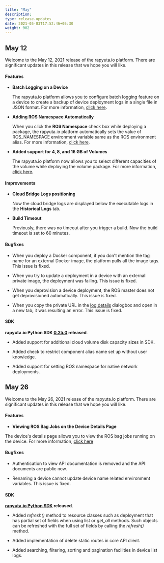 ```yaml
---
title: "May"
description:
type: release-updates
date: 2021-05-03T17:52:46+05:30
weight: 902
---
```

 
 
## May 12
Welcome to the May 12, 2021 release of the rapyuta.io platform. There
are significant updates in this release that we hope you will like.
 
#### Features
 
* **Batch Logging on a Device**

    The rapyuta.io platform allows you to configure batch logging feature on a device to create a backup of device deployment logs in a single file in JSON format. For more information, [click here](/3_how-tos/32_device-management/325_configuring_batch_logging/).

* **Adding ROS Namespace Automatically**
    
    When you click the **ROS Namespace** check box while deploying a package, the rapyuta.io platform automatically sets the value of ROS_NAMESPACE environment variable same as the ROS environment alias. For more information, [click here](/5_deep-dives/53_networking-and-communication/535_ros-network-native/#multi-robot-communication).

* **Added support for 4, 8, and 16 GB of Volumes**

    The rapyuta.io platform now allows you to select different capacities of the volume while deploying the volume package. For more information, [click here](/3_how-tos/33_software-development/335_adding-persistent-storage-to-a-deployment/#creating-storage).

#### Improvements

* **Cloud Bridge Logs positioning**

    Now the cloud bridge logs are displayed below the executable logs in the **Historical Logs** tab.


* **Build Timeout**

    Previously, there was no timeout after you trigger a build. Now the build timeout is set to 60 minutes. 

#### Bugfixes

* When you deploy a Docker component, if you don't mention the tag name for an external Docker image, the platform pulls all the image tags. This issue is fixed.

* When you try to update a deployment in a device with an external private image, the deployment was failing. This issue is fixed.

* When you deprovision a device deployment, the ROS master does not get deprovisioned automatically. This issue is fixed.

* When you copy the private URL in the [log details](/5_deep-dives/54_tooling-and-debugging/543_upload-files-from-device/#direct-links-for-sharing-log-files) dialogbox and open in a new tab, it was resulting an error. This issue is fixed. 
 
 
#### SDK
 
**rapyuta.io Python SDK [0.25.0](/3_how-tos/35_tooling_and_debugging/rapyuta-io-python-sdk/#installation) released**.

* Added support for additional cloud volume disk capacity sizes in SDK.

* Added check to restrict component alias name set up without user knowledge.

* Added support for setting ROS namespace for native network deployments. 

## May 26

Welcome to the May 26, 2021 release of the rapyuta.io platform. There
are significant updates in this release that we hope you will like.

#### Features

* **Viewing ROS Bag Jobs on the Device Details Page**

The device's details page allows you to view the ROS bag jobs running on the device. For more information, [click here](/3_how-tos/35_tooling_and_debugging/working-with-rosbags/)


#### Bugfixes

* Authentication to view API documentation is removed and the API documents are public now.

* Renaming a device cannot update device name related environment variables. This issue is fixed.

#### SDK
 
**[rapyuta.io Python SDK](/3_how-tos/35_tooling_and_debugging/rapyuta-io-python-sdk/#installation) released**.

* Added *refresh()* method to resource classes such as deployment that has partial set of fields when using list or *get_all* methods. Such objects can be refreshed with the full set of fields by calling the *refresh()* method.

* Added implementation of delete static routes in core API client.
* Added searching, filtering, sorting and pagination facilities in device list logs.
 


 
 
 
 

